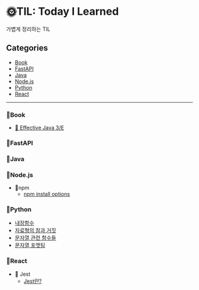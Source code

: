 # 🌞TIL: Today I Learned

가볍게 정리하는 TIL

## Categories
- [Book](#📌book)
- [FastAPI](#📌fastapi)
- [Java](#📌java)
- [Node.js](#📌nodejs)
- [Python](#📌python)
- [React](#📌react)

-------
### 📌Book
- [📕 Effective Java 3/E](https://github.com/sieunp06/TIL/tree/main/Book/Effective%20Java)

### 📌FastAPI

### 📌Java

### 📌Node.js
- 📄npm
    - [npm install options](https://github.com/sieunp06/TIL/blob/main/Node.js/npm/npm-install-options.md)

### 📌Python
- [내장함수](https://github.com/sieunp06/TIL/blob/main/Python/Built-in-Functions.md)
- [자료형의 참과 거짓](https://github.com/sieunp06/TIL/blob/main/Python/True-and-False-of-Data-Types.md)
- [문자열 관련 함수들](https://github.com/sieunp06/TIL/blob/main/Python/String-related-functions.md)
- [문자열 포맷팅](https://github.com/sieunp06/TIL/blob/main/Python/How-to-Formatting-String.md)

### 📌React
- 📄 Jest
    - [Jest란?](https://github.com/sieunp06/TIL/blob/main/React/Jest/what-is-jest.md)